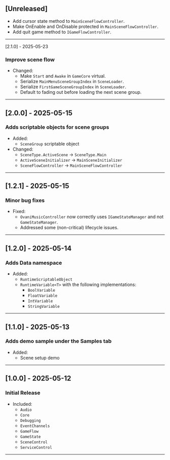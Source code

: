 ## [Unreleased]
- Add cursor state method to `MainSceneFlowController`.
- Make OnEnable and OnDisable protected in `MainSceneFlowController`.
- Add quit game method to `IGameFlowController`.

---

[2.1.0] - 2025-05-23
### Improve scene flow
- Changed:
  - Make `Start` and `Awake` in `GameCore` virtual.
  - Serialize `MainMenuSceneGroupIndex` in `SceneLoader`.
  - Serialize `FirstGameSceneGroupIndex` in `SceneLoader`.
  - Default to fading out before loading the next scene group.

---

## [2.0.0] - 2025-05-15
### Adds scriptable objects for scene groups
- Added:
  - `SceneGroup` scriptable object
- Changed:
  - `SceneType.ActiveScene` -> `SceneType.Main`
  - `ActiveSceneInitializer` -> `MainSceneInitializer`
  - `SceneFlowController` -> `MainSceneFlowController`

---

## [1.2.1] - 2025-05-15
### Minor bug fixes
- Fixed:
  - `OvaniMusicController` now correctly uses `IGameStateManager` and not `GameStateManager`.
  - Addressed some (non-critical) lifecycle issues.

---

## [1.2.0] - 2025-05-14
### Adds Data namespace
- Added:
  - `RuntimeScriptableObject`
  - `RuntimeVariable<T>` with the following implementations:
    - `BoolVariable`
    - `FloatVariable`
    - `IntVariable`
    - `StringVariable`

---

## [1.1.0] - 2025-05-13
### Adds demo sample under the Samples tab
- Added:
  - Scene setup demo

---

## [1.0.0] - 2025-05-12
### Initial Release
- Included:
  - `Audio`
  - `Core`
  - `Debugging`
  - `EventChannels`
  - `GameFlow`
  - `GameState`
  - `SceneControl`
  - `ServiceControl`

---